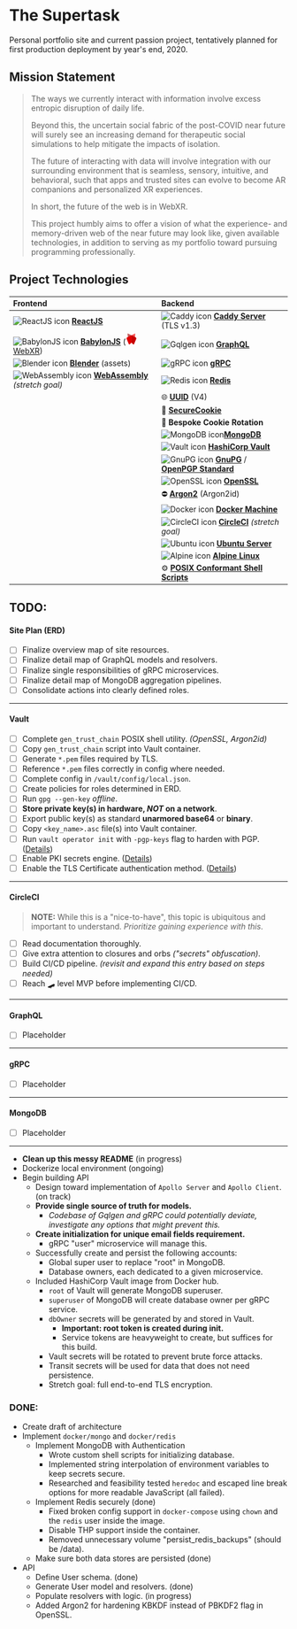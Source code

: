# The Supertask

Personal portfolio site and current passion project, tentatively planned for first production deployment by year's end, 2020.

## Mission Statement

> The ways we currently interact with information involve excess entropic disruption of daily life.
>
> Beyond this, the uncertain social fabric of the post-COVID near future will surely see an increasing demand for therapeutic social simulations to help mitigate the impacts of isolation.
>
> The future of interacting with data will involve integration with our surrounding environment that is seamless, sensory, intuitive, and behavioral, such that apps and trusted sites can evolve to become AR companions and personalized XR experiences.
>
> In short, the future of the web is in WebXR.
>
> This project humbly aims to offer a vision of what the experience- and memory-driven web of the near future may look like, given available technologies, in addition to serving as my portfolio toward pursuing programming professionally.

## Project Technologies

| Frontend                                                                                                                                                                                                                                                                                                                                                     | Backend                                                                                                                                                                          |
| :----------------------------------------------------------------------------------------------------------------------------------------------------------------------------------------------------------------------------------------------------------------------------------------------------------------------------------------------------------- | :------------------------------------------------------------------------------------------------------------------------------------------------------------------------------- |
| <img src="https://reactjs.org/favicon.ico" alt="ReactJS icon" width="20" height="20" /> **[ReactJS](https://reactjs.org/)**                                                                                                                                                                                                                                  | <img src="https://caddyserver.com/resources/images/favicon.png" alt="Caddy icon" width="20" height="20" /> **[Caddy Server](https://caddyserver.com/)** (TLS v1.3)               |
| <img src="https://www.babylonjs.com/favicon.ico" alt="BabylonJS icon" width="20" height="20" /> **[BabylonJS](https://babylonjs.com/)** (<img src="https://raw.githubusercontent.com/immersive-web/webxr/master/images/spec-logo.png" alt="WebXR icon" width="20" height="20" /> [WebXR](https://developer.mozilla.org/en-US/docs/Web/API/WebXR_Device_API)) | <img src="https://gqlgen.com/favicon.ico" alt="Gqlgen icon" width="20" height="20" /> **[GraphQL](https://gqlgen.com/)**                                                         |
| <img src="https://www.blender.org/favicon.ico" alt="Blender icon" width="20" height="20" /> **[Blender](https://www.blender.org/)** (assets)                                                                                                                                                                                                                 | <img src="https://grpc.io/favicon.ico" alt="gRPC icon" width="20" height="20" /> **[gRPC](https://godoc.org/google.golang.org/grpc)**                                            |
| <img src="https://webassembly.org/favicon.ico" alt="WebAssembly icon" width="20" height="20" /> **[WebAssembly](https://github.com/golang/go/wiki/WebAssembly)** _(stretch goal)_                                                                                                                                                                            | <img src="https://redislabs.com/favicon.ico" alt="Redis icon" width="20" height="20" /> **[Redis](https://godoc.org/github.com/go-redis/redis)**                                 |
|                                                                                                                                                                                                                                                                                                                                                              | :globe_with_meridians: **[UUID](https://godoc.org/github.com/satori/go.uuid)** (V4)                                                                                              |
|                                                                                                                                                                                                                                                                                                                                                              | :gorilla: **[SecureCookie](https://godoc.org/github.com/gorilla/securecookie)**                                                                                                  |
|                                                                                                                                                                                                                                                                                                                                                              | :monocle_face: **Bespoke Cookie Rotation**                                                                                                                                       |
|                                                                                                                                                                                                                                                                                                                                                              | <img src="https://www.mongodb.com/favicon.ico" alt="MongoDB icon" width="20" height="20" />**[MongoDB](https://godoc.org/go.mongodb.org/mongo-driver)**                          |
|                                                                                                                                                                                                                                                                                                                                                              | <img src="https://www.datocms-assets.com/2885/1597163356-vault-favicon.png?h=32&w=32" alt="Vault icon" width="20" height="20" /> **[HashiCorp Vault](https://vaultproject.io/)** |
|                                                                                                                                                                                                                                                                                                                                                              | <img src="https://gnupg.org/favicon.ico" alt="GnuPG icon" width="20" height="20" /> **[GnuPG](https://gnupg.org/)** / **[OpenPGP Standard](https://www.openpgp.org/)**           |
|                                                                                                                                                                                                                                                                                                                                                              | <img src="https://www.openssl.org/favicon.ico" alt="OpenSSL icon" width="20" height="20" /> **[OpenSSL](https://www.openssl.org/)**                                              |
|                                                                                                                                                                                                                                                                                                                                                              | :no_entry: **[Argon2](https://github.com/P-H-C/phc-winner-argon2)** (Argon2id)                                                                                                   |
|                                                                                                                                                                                                                                                                                                                                                              | <img src="https://www.docker.com/favicon.ico" alt="Docker icon" width="20" height="20" /> **[Docker Machine](https://docs.docker.com/machine/)**                                 |
|                                                                                                                                                                                                                                                                                                                                                              | <img src="https://circleci.com/favicon.ico" alt="CircleCI icon" width="20" height="20" /> **[CircleCI](https://circleci.com/)** _(stretch goal)_                                 |
|                                                                                                                                                                                                                                                                                                                                                              | <img src="https://ubuntu.com/favicon.ico" alt="Ubuntu icon" width="20" height="20" /> **[Ubuntu Server](https://ubuntu.com/)**                                                   |
|                                                                                                                                                                                                                                                                                                                                                              | <img src="https://pkgs.alpinelinux.org/assets/favicon.ico" alt="Alpine icon" width="20" height="20" /> **[Alpine Linux](https://alpinelinux.org/)**                              |
|                                                                                                                                                                                                                                                                                                                                                              | :gear: **[POSIX Conformant Shell Scripts](https://www.grymoire.com/Unix/Sh.html)**                                                                                               |

## TODO:

#### Site Plan (ERD)

- [ ] Finalize overview map of site resources.
- [ ] Finalize detail map of GraphQL models and resolvers.
- [ ] Finalize single responsibilities of gRPC microservices.
- [ ] Finalize detail map of MongoDB aggregation pipelines.
- [ ] Consolidate actions into clearly defined roles.

---

#### Vault

- [ ] Complete `gen_trust_chain` POSIX shell utility. _(OpenSSL, Argon2id)_
- [ ] Copy `gen_trust_chain` script into Vault container.
- [ ] Generate `*.pem` files required by TLS.
- [ ] Reference `*.pem` files correctly in config where needed.
- [ ] Complete config in `/vault/config/local.json`.
- [ ] Create policies for roles determined in ERD.
- [ ] Run `gpg --gen-key` _offline_.
- [ ] **Store private key(s) in hardware, _NOT_ on a network**.
- [ ] Export public key(s) as standard **unarmored base64** or **binary**.
- [ ] Copy `<key_name>.asc` file(s) into Vault container.
- [ ] Run `vault operator init` with `-pgp-keys` flag to harden with PGP. ([Details](https://www.vaultproject.io/docs/concepts/pgp-gpg-keybase))
- [ ] Enable PKI secrets engine. ([Details](https://www.vaultproject.io/docs/secrets/pki))
- [ ] Enable the TLS Certificate authentication method. ([Details](https://www.vaultproject.io/docs/auth/cert))

---

#### CircleCI

> **NOTE:**
> While this is a "nice-to-have", this topic is ubiquitous and important to understand. _Prioritize gaining experience with this_.

- [ ] Read documentation thoroughly.
- [ ] Give extra attention to closures and orbs _("secrets" obfuscation)_.
- [ ] Build CI/CD pipeline. _(revisit and expand this entry based on steps needed)_
- [ ] Reach :skateboard: level MVP before implementing CI/CD.

---

#### GraphQL

- [ ] Placeholder

---

#### gRPC

- [ ] Placeholder

---

#### MongoDB

- [ ] Placeholder

---

- **Clean up this messy README** (in progress)
- Dockerize local environment (ongoing)
- Begin building API
  - Design toward implementation of `Apollo Server` and `Apollo Client`. (on track)
  - **Provide single source of truth for models.**
    - _Codebase of Gqlgen and gRPC could potentially deviate, investigate any options that might prevent this._
  - **Create initialization for unique email fields requirement.**
    - gRPC "user" microservice will manage this.
  - Successfully create and persist the following accounts:
    - Global super user to replace "root" in MongoDB.
    - Database owners, each dedicated to a given microservice.
  - Included HashiCorp Vault image from Docker hub.
    - `root` of Vault will generate MongoDB superuser.
    - `superuser` of MongoDB will create database owner per gRPC service.
    - `dbOwner` secrets will be generated by and stored in Vault.
      - **Important: root token is created during init.**
      - Service tokens are heavyweight to create, but suffices for this build.
    - Vault secrets will be rotated to prevent brute force attacks.
    - Transit secrets will be used for data that does not need persistence.
    - Stretch goal: full end-to-end TLS encryption.

### DONE:

- Create draft of architecture
- Implement `docker/mongo` and `docker/redis`
  - Implement MongoDB with Authentication
    - Wrote custom shell scripts for initializing database.
    - Implemented string interpolation of environment variables to keep secrets secure.
    - Researched and feasibility tested `heredoc` and escaped line break options for more readable JavaScript (all failed).
  - Implement Redis securely (done)
    - Fixed broken config support in `docker-compose` using `chown` and the `redis` user inside the image.
    - Disable THP support inside the container.
    - Removed unnecessary volume "persist_redis_backups" (should be /data).
  - Make sure both data stores are persisted (done)
- API
  - Define User schema. (done)
  - Generate User model and resolvers. (done)
  - Populate resolvers with logic. (in progress)
  - Added Argon2 for hardening KBKDF instead of PBKDF2 flag in OpenSSL.
